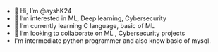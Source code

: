 - 👋 Hi, I’m @ayshK24
- 👀 I’m interested in ML, Deep learning, Cybersecurity
- 🌱 I’m currently learning C language, basic of ML
- 💞️ I’m looking to collaborate on ML , Cybersecurity projects
- I'm intermediate python programmer and also know basic of mysql.

<!---
ayshK24/ayshK24 is a ✨ special ✨ repository because its `README.md` (this file) appears on your GitHub profile.
You can click the Preview link to take a look at your changes.
--->
